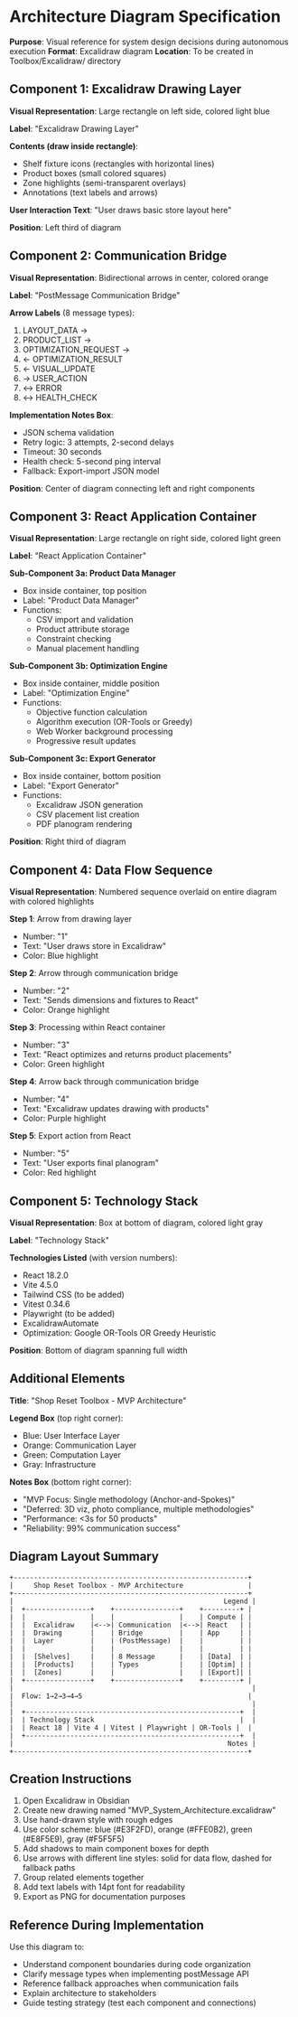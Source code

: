 # Architecture Diagram Specification

**Purpose**: Visual reference for system design decisions during autonomous execution
**Format**: Excalidraw diagram
**Location**: To be created in Toolbox/Excalidraw/ directory

## Component 1: Excalidraw Drawing Layer

**Visual Representation**: Large rectangle on left side, colored light blue

**Label**: "Excalidraw Drawing Layer"

**Contents (draw inside rectangle)**:
- Shelf fixture icons (rectangles with horizontal lines)
- Product boxes (small colored squares)
- Zone highlights (semi-transparent overlays)
- Annotations (text labels and arrows)

**User Interaction Text**: "User draws basic store layout here"

**Position**: Left third of diagram

## Component 2: Communication Bridge

**Visual Representation**: Bidirectional arrows in center, colored orange

**Label**: "PostMessage Communication Bridge"

**Arrow Labels** (8 message types):
1. LAYOUT_DATA →
2. PRODUCT_LIST →
3. OPTIMIZATION_REQUEST →
4. ← OPTIMIZATION_RESULT
5. ← VISUAL_UPDATE
6. → USER_ACTION
7. ↔ ERROR
8. ↔ HEALTH_CHECK

**Implementation Notes Box**:
- JSON schema validation
- Retry logic: 3 attempts, 2-second delays
- Timeout: 30 seconds
- Health check: 5-second ping interval
- Fallback: Export-import JSON model

**Position**: Center of diagram connecting left and right components

## Component 3: React Application Container

**Visual Representation**: Large rectangle on right side, colored light green

**Label**: "React Application Container"

**Sub-Component 3a: Product Data Manager**
- Box inside container, top position
- Label: "Product Data Manager"
- Functions:
  - CSV import and validation
  - Product attribute storage
  - Constraint checking
  - Manual placement handling

**Sub-Component 3b: Optimization Engine**
- Box inside container, middle position
- Label: "Optimization Engine"
- Functions:
  - Objective function calculation
  - Algorithm execution (OR-Tools or Greedy)
  - Web Worker background processing
  - Progressive result updates

**Sub-Component 3c: Export Generator**
- Box inside container, bottom position
- Label: "Export Generator"
- Functions:
  - Excalidraw JSON generation
  - CSV placement list creation
  - PDF planogram rendering

**Position**: Right third of diagram

## Component 4: Data Flow Sequence

**Visual Representation**: Numbered sequence overlaid on entire diagram with colored highlights

**Step 1**: Arrow from drawing layer
- Number: "1"
- Text: "User draws store in Excalidraw"
- Color: Blue highlight

**Step 2**: Arrow through communication bridge
- Number: "2"
- Text: "Sends dimensions and fixtures to React"
- Color: Orange highlight

**Step 3**: Processing within React container
- Number: "3"
- Text: "React optimizes and returns product placements"
- Color: Green highlight

**Step 4**: Arrow back through communication bridge
- Number: "4"
- Text: "Excalidraw updates drawing with products"
- Color: Purple highlight

**Step 5**: Export action from React
- Number: "5"
- Text: "User exports final planogram"
- Color: Red highlight

## Component 5: Technology Stack

**Visual Representation**: Box at bottom of diagram, colored light gray

**Label**: "Technology Stack"

**Technologies Listed** (with version numbers):
- React 18.2.0
- Vite 4.5.0
- Tailwind CSS (to be added)
- Vitest 0.34.6
- Playwright (to be added)
- ExcalidrawAutomate
- Optimization: Google OR-Tools OR Greedy Heuristic

**Position**: Bottom of diagram spanning full width

## Additional Elements

**Title**: "Shop Reset Toolbox - MVP Architecture"

**Legend Box** (top right corner):
- Blue: User Interface Layer
- Orange: Communication Layer
- Green: Computation Layer
- Gray: Infrastructure

**Notes Box** (bottom right corner):
- "MVP Focus: Single methodology (Anchor-and-Spokes)"
- "Deferred: 3D viz, photo compliance, multiple methodologies"
- "Performance: <3s for 50 products"
- "Reliability: 99% communication success"

## Diagram Layout Summary

```
+----------------------------------------------------------+
|     Shop Reset Toolbox - MVP Architecture                |
+----------------------------------------------------------+
|                                                    Legend |
|  +----------------+    +----------------+    +---------+ |
|  |                |    |                |    | Compute | |
|  |  Excalidraw    |<-->| Communication  |<-->| React   | |
|  |  Drawing       |    | Bridge         |    | App     | |
|  |  Layer         |    | (PostMessage)  |    |         | |
|  |                |    |                |    |         | |
|  |  [Shelves]     |    | 8 Message      |    | [Data]  | |
|  |  [Products]    |    | Types          |    | [Optim] | |
|  |  [Zones]       |    |                |    | [Export]| |
|  +----------------+    +----------------+    +---------+ |
|                                                           |
|  Flow: 1→2→3→4→5                                         |
|                                                           |
|  +-----------------------------------------------------+  |
|  | Technology Stack                                    |  |
|  | React 18 | Vite 4 | Vitest | Playwright | OR-Tools |  |
|  +-----------------------------------------------------+  |
|                                                     Notes |
+----------------------------------------------------------+
```

## Creation Instructions

1. Open Excalidraw in Obsidian
2. Create new drawing named "MVP_System_Architecture.excalidraw"
3. Use hand-drawn style with rough edges
4. Use color scheme: blue (#E3F2FD), orange (#FFE0B2), green (#E8F5E9), gray (#F5F5F5)
5. Add shadows to main component boxes for depth
6. Use arrows with different line styles: solid for data flow, dashed for fallback paths
7. Group related elements together
8. Add text labels with 14pt font for readability
9. Export as PNG for documentation purposes

## Reference During Implementation

Use this diagram to:
- Understand component boundaries during code organization
- Clarify message types when implementing postMessage API
- Reference fallback approaches when communication fails
- Explain architecture to stakeholders
- Guide testing strategy (test each component and connections)

